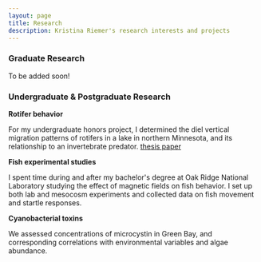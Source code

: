 ```yaml
---
layout: page
title: Research
description: Kristina Riemer's research interests and projects
---
```


### Graduate Research

To be added soon! 

### Undergraduate & Postgraduate Research

**Rotifer behavior**

For my undergraduate honors project, I determined the diel vertical migration patterns of rotifers in a lake in northern Minnesota, and its relationship to an invertebrate predator. [thesis paper](http://lux.lawrence.edu/luhp/16/)

**Fish experimental studies**

I spent time during and after my bachelor's degree at Oak Ridge National Laboratory studying the effect of magnetic fields on fish behavior. I set up both lab and mesocosm experiments and collected data on fish movement and startle responses. 

**Cyanobacterial toxins**

We assessed concentrations of microcystin in Green Bay, and corresponding correlations with environmental variables and algae abundance. 
